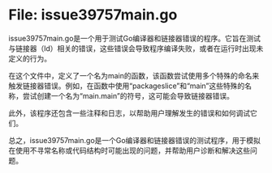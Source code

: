 # File: issue39757main.go

issue39757main.go是一个用于测试Go编译器和链接器错误的程序。它旨在测试与链接器（ld）相关的错误，这些错误会导致程序编译失败，或者在运行时出现未定义的行为。

在这个文件中，定义了一个名为main的函数，该函数尝试使用多个特殊的命名来触发链接器错误。例如，在函数中使用“packageslice”和“main”这些特殊的名称，尝试创建一个名为“main.main”的符号，这可能会导致链接器错误。

此外，该程序还包含一些注释和日志，以帮助用户理解发生的错误和如何调试它们。

总之，issue39757main.go是一个Go编译器和链接器错误的测试程序，用于模拟在使用不寻常名称或代码结构时可能出现的问题，并帮助用户诊断和解决这些问题。

